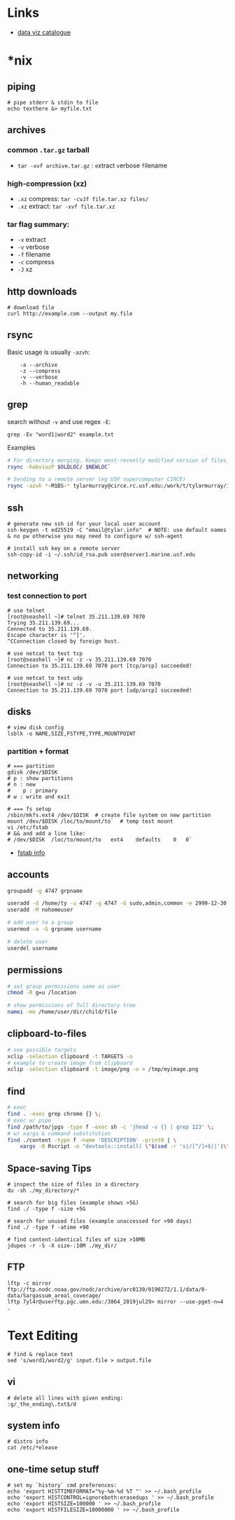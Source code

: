 # Links
* [data viz catalogue](https://datavizcatalogue.com/)

# *nix
## piping
```
# pipe stderr & stdin to file
echo texthere &> myfile.txt
```
## archives
### common `.tar.gz` tarball
* `tar -xvf archive.tar.gz` : `e`xtract `v`erbose `f`ilename

### high-compression (xz)
* `.xz` compress: `tar -cvJf file.tar.xz files/`
* `.xz` extract: `tar -xvf file.tar.xz`

### tar flag summary:
* `-x` extract
* `-v` verbose
* `-f` filename
* `-c` compress
* `-J` xz

## http downloads
```
# download file
curl http://example.com --output my.file
```

## rsync
Basic usage is usually `-azvh`:
```
    -a --archive
    -z --compress
    -v --verbose
    -h --human_readable
```

## grep
search without `-v` and use regex `-E`:
```
grep -Ev "word1|word2" example.txt
```

Examples
```bash
# For directory merging. Keeps most-recently modified version of files. 
rsync -habviuzP $OLDLOC/ $NEWLOC`  

# Sending to a remote server (eg USF supercomputer CIRCE)
rsync -azvh *-M1BS-* tylarmurray@circe.rc.usf.edu:/work/t/tylarmurray/img/Jobos/
```

## ssh
```
# generate new ssh id for your local user account
ssh-keygen -t ed25519 -C "email@tylar.info"  # NOTE: use default names & no pw otherwise you may need to configure w/ ssh-agent

# install ssh key on a remote server
ssh-copy-id -i ~/.ssh/id_rsa.pub user@server1.marine.usf.edu

```

## networking


### test connection to port
```
# use telnet
[root@seashell ~]# telnet 35.211.139.69 7070
Trying 35.211.139.69...
Connected to 35.211.139.69.
Escape character is '^]'.
^CConnection closed by foreign host.

# use netcat to test tcp
[root@seashell ~]# nc -z -v 35.211.139.69 7070
Connection to 35.211.139.69 7070 port [tcp/arcp] succeeded!

# use netcat to test udp
[root@seashell ~]# nc -z -v -u 35.211.139.69 7070
Connection to 35.211.139.69 7070 port [udp/arcp] succeeded!
```

## disks
```
# view disk config
lsblk -o NAME,SIZE,FSTYPE,TYPE,MOUNTPOINT
```

### partition + format
```
# === partition
gdisk /dev/$DISK
# p : show partitions 
# n : new
#    p : primary
# w : write and exit

# === fs setup
/sbin/mkfs.ext4 /dev/$DISK  # create file system on new partition
mount /dev/$DISK /loc/to/mount/to`  # temp test mount
vi /etc/fstab  
# && and add a line like:
# /dev/$DISK  /loc/to/mount/to   ext4    defaults    0   0`
```

* [fstab info](https://help.ubuntu.com/community/Fstab)

## accounts
```bash
groupadd -g 4747 grpname

useradd -d /home/ty -u 4747 -g 4747 -G sudo,admin,common -e 2999-12-30 ty
useradd -M nohomeuser

# add user to a group
usermod -a -G grpname username

# delete user
userdel username
```

## permissions
```bash
# set group permissions same as user
chmod -R g=u /location

# show permissions of full directory tree
namei -mo /home/user/dir/child/file
```

## clipboard-to-files
```bash
# see possible targets
xclip -selection clipboard -t TARGETS -o
# example to create image from clipboard
xclip -selection clipboard -t image/png -o > /tmp/myimage.png
```

## find
```bash
# exec
find . -exec grep chrome {} \;
# exec w/ pipe
find /path/to/jpgs -type f -exec sh -c 'jhead -v {} | grep 123' \;
# w/ xargs & command substitution
find ./content -type f -name 'DESCRIPTION' -print0 | \
    xargs -0 Rscript -e "devtools::install( \"$(sed -r 's|/[^/]+$||')\")"
```

## Space-saving Tips
```
# inspect the size of files in a directory
du -sh ./my_directory/*

# search for big files (example shows >5G)
find ./ -type f -size +5G

# search for unused files (example unaccessed for >90 days)
find ./ -type f -atime +90

# find content-identical files of size >10MB
jdupes -r -S -X size-:10M ./my_dir/
```

## FTP
```
lftp -c mirror ftp://ftp.nodc.noaa.gov/nodc/archive/arc0139/0190272/1.1/data/0-data/Sargassum_areal_coverage/
lftp 7yl4r@userftp.pgc.umn.edu:/3864_2019jul29> mirror --use-pget-n=4 .
```

# Text Editing
```
# find & replace text
sed 's/word1/word2/g' input.file > output.file
```

## vi
```
# delete all lines with given ending:
:g/_the_ending\.txt$/d
```

## system info
```
# distro info
cat /etc/*elease
```

## one-time setup stuff
```
# set my `history` cmd preferences:
echo 'export HISTTIMEFORMAT="%y-%m-%d %T "' >> ~/.bash_profile
echo 'export HISTCONTROL=ignoreboth:erasedups ' >> ~/.bash_profile
echo 'export HISTSIZE=100000 ' >> ~/.bash_profile
echo 'export HISTFILESIZE=10000000 ' >> ~/.bash_profile

```
